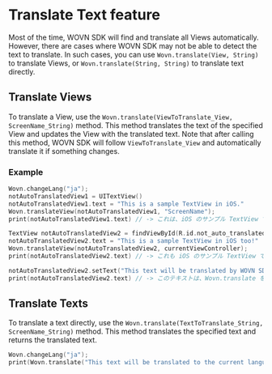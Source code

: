 # Translate Text feature

Most of the time, WOVN SDK will find and translate all Views automatically. However, there are cases where WOVN SDK may not be able to detect the text to translate. In such cases, you can use `Wovn.translate(View, String)` to translate Views, or `Wovn.translate(String, String)` to translate text directly.

## Translate Views

To translate a View, use the `Wovn.translate(ViewToTranslate_View, ScreenName_String)` method. This method translates the text of the specified View and updates the View with the translated text. Note that after calling this method, WOVN SDK will follow `ViewToTranslate_View` and automatically translate it if something changes.

### Example

```swift
Wovn.changeLang("ja");
notAutoTranslatedView1 = UITextView()
notAutoTranslatedView1.text = "This is a sample TextView in iOS."
Wovn.translateView(notAutoTranslatedView1, "ScreenName");
print(notAutoTranslatedView1.text) // -> これは、iOS のサンプル TextView です。

TextView notAutoTranslatedView2 = findViewById(R.id.not_auto_translated_text_view_2);
notAutoTranslatedView2.text = "This is a sample TextView in iOS too!"
Wovn.translateView(notAutoTranslatedView2, currentViewController);
print(notAutoTranslatedView2.text) // -> これも iOS のサンプル TextView です。

notAutoTranslatedView2.setText("This text will be translated by WOVN SDK automatically without calling Wovn.translateView again!");
print(notAutoTranslatedView2.text) // -> このテキストは、Wovn.translate を再度呼び出さなくても、WOVN SDK によって自動的に翻訳されます。
```

## Translate Texts

To translate a text directly, use the `Wovn.translate(TextToTranslate_String, ScreenName_String)` method. This method translates the specified text and returns the translated text.

```swift
Wovn.changeLang("ja");
print(Wovn.translate("This text will be translated to the current language!", "ScreenName")); // -> このテキストは現在の言語に翻訳されます。
```
